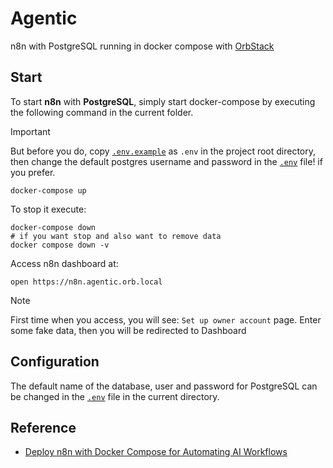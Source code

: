 # Agentic

n8n with PostgreSQL running in docker compose with [OrbStack](https://docs.orbstack.dev/docker/domains)

## Start

To start **n8n** with **PostgreSQL**, simply start docker-compose by executing the following
command in the current folder.

> [!IMPORTANT]  
> But before you do, copy [`.env.example`](.env.example) as `.env` in the project root directory,
> then change the default postgres username and password in the [`.env`](.env) file! if you prefer.

```shell
docker-compose up
```

To stop it execute:

```shell
docker-compose down
# if you want stop and also want to remove data
docker compose down -v
```

Access n8n dashboard at:

```shell
open https://n8n.agentic.orb.local
```

> [!NOTE]  
> First time when you access, you will see: `Set up owner account` page.
> Enter some fake data, then you will be redirected to Dashboard

## Configuration

The default name of the database, user and password for PostgreSQL can be changed in the [`.env`](.env) file in the current directory.

## Reference

- [Deploy n8n with Docker Compose for Automating AI Workflows](https://autoize.com/deploy-n8n-with-docker-compose-for-automating-ai-workflows/)
